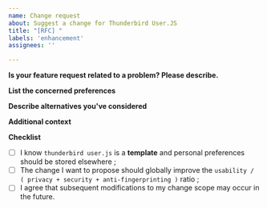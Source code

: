 ```yaml
---
name: Change request
about: Suggest a change for Thunderbird User.JS
title: "[RFC] "
labels: 'enhancement'
assignees: ''

---
```


**Is your feature request related to a problem? Please describe.**
<!-- A clear and concise description of what the problem is. Ex. I'm always frustrated when [...] -->


**List the concerned preferences**
<!-- A clear and concise list of the preferences you want to add/remove/change. -->


**Describe alternatives you've considered**
<!-- A clear and concise description of any alternative solutions or features you've considered. -->


**Additional context**
<!-- Add any other context (Thunderbird version, OS, etc.) or screenshots about the feature request here. -->


**Checklist**
<!--- Put an `X` in all the boxes that apply : -->
- [ ] I know `thunderbird user.js` is a **template** and personal preferences should be stored elsewhere ;
- [ ] The change I want to propose should globally improve the `usability / ( privacy + security + anti-fingerprinting )` ratio ;
- [ ] I agree that subsequent modifications to my change scope may occur in the future.
